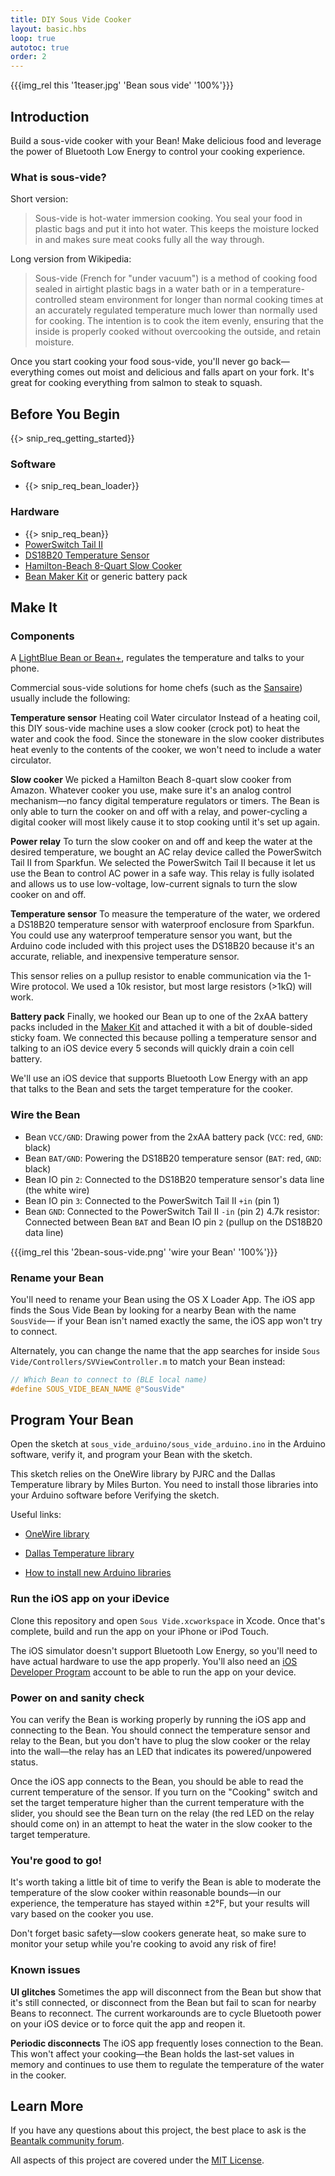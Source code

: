 ```yaml
---
title: DIY Sous Vide Cooker
layout: basic.hbs
loop: true
autotoc: true
order: 2
---
```


{{{img_rel this '1teaser.jpg' 'Bean sous vide' '100%'}}}

## Introduction

Build a sous-vide cooker with your Bean! Make delicious food and leverage the power of Bluetooth Low Energy to control your cooking experience.

### What is sous-vide?

Short version:

>Sous-vide is hot-water immersion cooking. You seal your food in plastic bags and put it into hot water. This keeps the moisture locked in and makes sure meat cooks fully all the way through.

Long version from Wikipedia:

>Sous-vide (French for "under vacuum") is a method of cooking food sealed in airtight plastic bags in a water bath or in a temperature-controlled steam environment for longer than normal cooking times at an accurately regulated temperature much lower than normally used for cooking. The intention is to cook the item evenly, ensuring that the inside is properly cooked without overcooking the outside, and retain moisture.

Once you start cooking your food sous-vide, you'll never go back—everything comes out moist and delicious and falls apart on your fork. It's great for cooking everything from salmon to steak to squash.

## Before You Begin

{{> snip_req_getting_started}}

### Software

* {{> snip_req_bean_loader}}

### Hardware

* {{> snip_req_bean}}
* [PowerSwitch Tail II](https://www.sparkfun.com/products/10747)
* [DS18B20 Temperature Sensor](https://www.sparkfun.com/products/11050)
* [Hamilton-Beach 8-Quart Slow Cooker](http://smile.amazon.com/Hamilton-Beach-33182A-Cooker-8-Quart/dp/B00EZI26C8/)
* [Bean Maker Kit](http://store.punchthrough.com/collections/all/products/bean-maker-kit) or generic battery pack


## Make It

### Components

A [LightBlue Bean or Bean+](http://punchthrough.com/bean/), regulates the temperature and talks to your phone.

Commercial sous-vide solutions for home chefs (such as the [Sansaire](http://sansaire.com/)) usually include the following:

**Temperature sensor**
Heating coil
Water circulator
Instead of a heating coil, this DIY sous-vide machine uses a slow cooker (crock pot) to heat the water and cook the food. Since the stoneware in the slow cooker distributes heat evenly to the contents of the cooker, we won't need to include a water circulator.

**Slow cooker**
We picked a Hamilton Beach 8-quart slow cooker from Amazon. Whatever cooker you use, make sure it's an analog control mechanism—no fancy digital temperature regulators or timers. The Bean is only able to turn the cooker on and off with a relay, and power-cycling a digital cooker will most likely cause it to stop cooking until it's set up again.

**Power relay**
To turn the slow cooker on and off and keep the water at the desired temperature, we bought an AC relay device called the PowerSwitch Tail II from Sparkfun. We selected the PowerSwitch Tail II because it let us use the Bean to control AC power in a safe way. This relay is fully isolated and allows us to use low-voltage, low-current signals to turn the slow cooker on and off.

**Temperature sensor**
To measure the temperature of the water, we ordered a DS18B20 temperature sensor with waterproof enclosure from Sparkfun. You could use any waterproof temperature sensor you want, but the Arduino code included with this project uses the DS18B20 because it's an accurate, reliable, and inexpensive temperature sensor.

This sensor relies on a pullup resistor to enable communication via the 1-Wire protocol. We used a 10k resistor, but most large resistors (>1kΩ) will work.

**Battery pack**
Finally, we hooked our Bean up to one of the 2xAA battery packs included in the [Maker Kit](http://store.punchthrough.com/collections/all/products/bean-maker-kit) and attached it with a bit of double-sided sticky foam. We connected this because polling a temperature sensor and talking to an iOS device every 5 seconds will quickly drain a coin cell battery.

We'll use an iOS device that supports Bluetooth Low Energy with an app that talks to the Bean and sets the target temperature for the cooker.

### Wire the Bean

* Bean `VCC/GND`: Drawing power from the 2xAA battery pack (`VCC`: red, `GND`: black)
* Bean `BAT/GND`: Powering the DS18B20 temperature sensor (`BAT`: red, `GND`: black)
* Bean IO pin `2`: Connected to the DS18B20 temperature sensor's data line (the white wire)
* Bean IO pin `3`: Connected to the PowerSwitch Tail II `+in` (pin 1)
* Bean `GND`: Connected to the PowerSwitch Tail II `-in` (pin 2)
4.7k resistor: Connected between Bean `BAT` and Bean IO pin `2` (pullup on the DS18B20 data line)

{{{img_rel this '2bean-sous-vide.png' 'wire your Bean' '100%'}}}

### Rename your Bean

You'll need to rename your Bean using the OS X Loader App. The iOS app finds the Sous Vide Bean by looking for a nearby Bean with the name `SousVide`— if your Bean isn't named exactly the same, the iOS app won't try to connect.

Alternately, you can change the name that the app searches for inside `Sous Vide/Controllers/SVViewController.m` to match your Bean instead:

```c
// Which Bean to connect to (BLE local name)
#define SOUS_VIDE_BEAN_NAME @"SousVide"
```


## Program Your Bean

Open the sketch at `sous_vide_arduino/sous_vide_arduino.ino` in the Arduino software, verify it, and program your Bean with the sketch.

This sketch relies on the OneWire library by PJRC and the Dallas Temperature library by Miles Burton. You need to install those libraries into your Arduino software before Verifying the sketch.

Useful links:

* [OneWire library](https://www.pjrc.com/teensy/td_libs_OneWire.html)

* [Dallas Temperature library](http://www.milesburton.com/?title=Dallas_Temperature_Control_Library)

* [How to install new Arduino libraries](http://arduino.cc/en/Guide/Libraries)

### Run the iOS app on your iDevice

Clone this repository and open `Sous Vide.xcworkspace` in Xcode. Once that's complete, build and run the app on your iPhone or iPod Touch.

The iOS simulator doesn't support Bluetooth Low Energy, so you'll need to have actual hardware to use the app properly. You'll also need an [iOS Developer Program](https://developer.apple.com/programs/ios/) account to be able to run the app on your device.

### Power on and sanity check

You can verify the Bean is working properly by running the iOS app and connecting to the Bean. You should connect the temperature sensor and relay to the Bean, but you don't have to plug the slow cooker or the relay into the wall—the relay has an LED that indicates its powered/unpowered status.

Once the iOS app connects to the Bean, you should be able to read the current temperature of the sensor. If you turn on the "Cooking" switch and set the target temperature higher than the current temperature with the slider, you should see the Bean turn on the relay (the red LED on the relay should come on) in an attempt to heat the water in the slow cooker to the target temperature.

### You're good to go!

It's worth taking a little bit of time to verify the Bean is able to moderate the temperature of the slow cooker within reasonable bounds—in our experience, the temperature has stayed within ±2°F, but your results will vary based on the cooker you use.

Don't forget basic safety—slow cookers generate heat, so make sure to monitor your setup while you're cooking to avoid any risk of fire!

### Known issues

**UI glitches**
Sometimes the app will disconnect from the Bean but show that it's still connected, or disconnect from the Bean but fail to scan for nearby Beans to reconnect. The current workarounds are to cycle Bluetooth power on your iOS device or to force quit the app and reopen it.

**Periodic disconnects**
The iOS app frequently loses connection to the Bean. This won't affect your cooking—the Bean holds the last-set values in memory and continues to use them to regulate the temperature of the water in the cooker.


## Learn More

If you have any questions about this project, the best place to ask is the [Beantalk community forum](http://beantalk.punchthrough.com/).

All aspects of this project are covered under the [MIT License](http://opensource.org/licenses/MIT).
